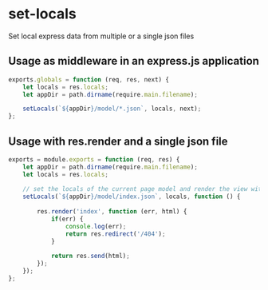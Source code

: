 # set-locals
Set local express data from multiple or a single json files

## Usage as middleware in an express.js application

```javascript
exports.globals = function (req, res, next) {
	let locals = res.locals;
	let appDir = path.dirname(require.main.filename);

	setLocals(`${appDir}/model/*.json`, locals, next);
};
```

## Usage with res.render and a single json file
```javascript
exports = module.exports = function (req, res) {
	let appDir = path.dirname(require.main.filename);
	let locals = res.locals;
	
	// set the locals of the current page model and render the view with the callback
	setLocals(`${appDir}/model/index.json`, locals, function () {
	
		res.render('index', function (err, html) {
			if(err) {
				console.log(err);
				return res.redirect('/404');
			}
	
			return res.send(html);
		});
	});
};
```

